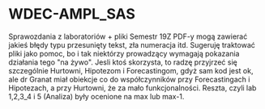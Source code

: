 # WDEC-AMPL_SAS
Sprawozdania z laboratoriów + pliki
Semestr 19Z
PDF-y mogą zawierać jakieś błędy typu przesunięty tekst, zła numeracja itd.
Sugeruję traktować pliki jako pomoc, bo i tak niektórzy prowadzący wymagają pokazania działania tego "na żywo".
Jesli ktoś skorzysta, to radzę przyjrzeć się szczególnie Hurtowni, Hipotezom i Forecastingom, gdyż sam kod jest ok, ale dr Granat miał obiekcje co do współczynników przy Forecastingach i Hipotezach, a przy Hurtowni, że za mało funkcjonalności. Reszta, czyli lab 1,2,3_4 i 5 (Analiza) były ocenione na max lub max-1.
